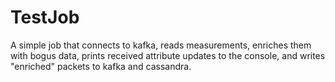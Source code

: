TestJob
=======

A simple job that connects to kafka, reads measurements, enriches them with bogus data, prints received attribute updates to the console, and writes "enriched" packets to kafka and cassandra.
